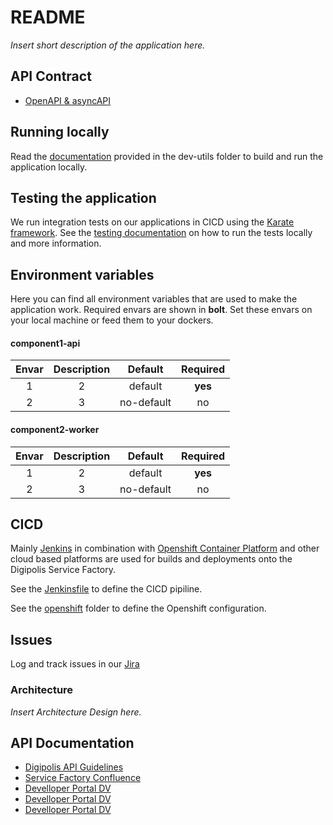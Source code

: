 # README #

*Insert short description of the application here.*

## API Contract ##
* [OpenAPI & asyncAPI](./openapi/README.md)

## Running locally ##

Read the [documentation](./dev-utils/README.md) provided in the dev-utils folder to build and run the application locally.

## Testing the application ##

We run integration tests on our applications in CICD using the [Karate framework](https://github.com/intuit/karate). See the [testing documentation](./karate/README.md) on how to run the tests locally and more information. 

## Environment variables ##

Here you can find all environment variables that are used to make the application work. Required envars are shown in **bolt**. Set these envars on your local machine or feed them to your dockers. 

#### component1-api ####

Envar | Description | Default | Required
:---:|:---:|:---:|:---:
1 | 2 | default | **yes**
2 | 3 | no-default | no

#### component2-worker ####

Envar | Description | Default | Required
:---:|:---:|:---:|:---:
1 | 2 | default | **yes**
2 | 3 | no-default | no

## CICD ##

Mainly [Jenkins](https://jenkins.io/) in combination with [Openshift Container Platform](https://www.openshift.com/) and other cloud based platforms are used for builds and deployments onto the Digipolis Service Factory.

See the [Jenkinsfile](./Jenkinsfile) to define the CICD pipiline. 

See the [openshift](./openshift/README.md) folder to define the Openshift configuration. 

## Issues ##

Log and track issues in our [Jira](https://digipolisgent.atlassian.net/)

### Architecture ###

*Insert Architecture Design here.*

## API Documentation ##
* [Digipolis API Guidelines](https://github.com/digipolisgent/api-guidelines)
* [Service Factory Confluence](https://digipolisgent.atlassian.net/wiki/spaces/SF/overview)
* [Develloper Portal DV](https://developerdv.gent.be/)
* [Develloper Portal DV](https://developerqa.gent.be/)
* [Develloper Portal DV](https://developer.gent.be/)
